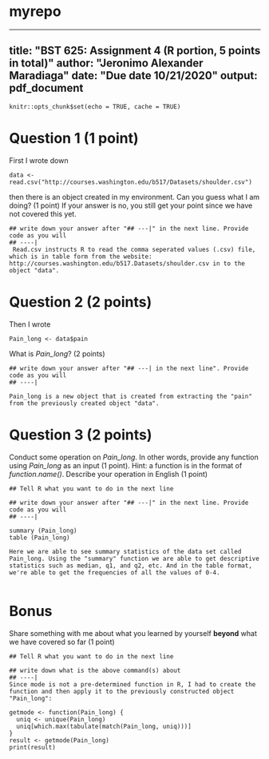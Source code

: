 # myrepo


---
title: "BST 625: Assignment 4 (R portion, 5 points in total)"
author: "Jeronimo Alexander Maradiaga"
date: "Due date 10/21/2020"
output: pdf_document
---

```{r setup, include=FALSE}
knitr::opts_chunk$set(echo = TRUE, cache = TRUE)
```

# Question 1 (1 point)

First I wrote down 

```{r}
data <- read.csv("http://courses.washington.edu/b517/Datasets/shoulder.csv")
```

then there is an object created in my environment. Can you guess what I am doing? (1 point) If your answer is no, you still get your point since we have not covered this yet.

```{r}
## write down your answer after "## ---|" in the next line. Provide code as you will
## ----| 
 Read.csv instructs R to read the comma seperated values (.csv) file, which is in table form from the website: 
http://courses.washington.edu/b517.Datasets/shoulder.csv in to the object "data". 

```
# Question 2 (2 points)

Then I wrote

```{r}
Pain_long <- data$pain
```

What is *Pain_long*? (2 points)

```{r echo = TRUE}
## write down your answer after "## ---| in the next line". Provide code as you will
## ----|

Pain_long is a new object that is created from extracting the "pain" from the previously created object "data". 
```
# Question 3 (2 points)

Conduct some operation on *Pain_long*. In other words, provide any function using *Pain_long* as an input (1 point). Hint: a function is in the format of *function.name()*. Describe your operation in English  (1 point) 

```{r}
## Tell R what you want to do in the next line

## write down your answer after "## ---|" in the next line. Provide code as you will
## ----|

summary (Pain_long)
table (Pain_long)

Here we are able to see summary statistics of the data set called Pain_long. Using the "summary" function we are able to get descriptive statistics such as median, q1, and q2, etc. And in the table format, we're able to get the frequencies of all the values of 0-4. 


```
# Bonus 

Share something with me about what you learned by yourself **beyond** what we have covered so far (1 point)

```{r}
## Tell R what you want to do in the next line

## write down what is the above command(s) about
## ----|
Since mode is not a pre-determined function in R, I had to create the function and then apply it to the previously constructed object "Pain_long": 

getmode <- function(Pain_long) {
  uniq <- unique(Pain_long)
  uniq[which.max(tabulate(match(Pain_long, uniq)))]
}
result <- getmode(Pain_long)
print(result)
```
